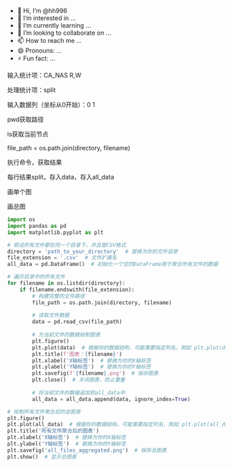 - 👋 Hi, I’m @hh996
- 👀 I’m interested in ...
- 🌱 I’m currently learning ...
- 💞️ I’m looking to collaborate on ...
- 📫 How to reach me ...
- 😄 Pronouns: ...
- ⚡ Fun fact: ...

<!---
hh996/hh996 is a ✨ special ✨ repository because its `README.md` (this file) appears on your GitHub profile.
You can click the Preview link to take a look at your changes.
--->
输入统计项：CA_NAS R,W

处理统计项：split

输入数据列（坐标从0开始）：0 1

pwd获取路径

ls获取当前节点

file_path = os.path.join(directory, filename)

执行命令，获取结果

每行结果split，存入data，存入all_data

画单个图

画总图

```Python
import os
import pandas as pd
import matplotlib.pyplot as plt

# 假设所有文件都在同一个目录下，并且是CSV格式
directory = 'path_to_your_directory'  # 替换为你的文件目录
file_extension = '.csv'  # 文件扩展名
all_data = pd.DataFrame()  # 初始化一个空的DataFrame用于聚合所有文件的数据

# 遍历目录中的所有文件
for filename in os.listdir(directory):
    if filename.endswith(file_extension):
        # 构建完整的文件路径
        file_path = os.path.join(directory, filename)
        
        # 读取文件数据
        data = pd.read_csv(file_path)
        
        # 为当前文件的数据绘制图表
        plt.figure()
        plt.plot(data)  # 根据你的数据结构，可能需要指定列名，例如 plt.plot(data['column_name'])
        plt.title(f'图表：{filename}')
        plt.xlabel('X轴标签')  # 替换为你的X轴标签
        plt.ylabel('Y轴标签')  # 替换为你的Y轴标签
        plt.savefig(f'{filename}.png')  # 保存图表
        plt.close()  # 关闭图表，防止重叠
        
        # 将当前文件的数据追加到all_data中
        all_data = all_data.append(data, ignore_index=True)

# 绘制所有文件聚合后的总图表
plt.figure()
plt.plot(all_data)  # 根据你的数据结构，可能需要指定列名，例如 plt.plot(all_data['column_name'])
plt.title('所有文件聚合后的图表')
plt.xlabel('X轴标签')  # 替换为你的X轴标签
plt.ylabel('Y轴标签')  # 替换为你的Y轴标签
plt.savefig('all_files_aggregated.png')  # 保存总图表
plt.show()  # 显示总图表
```
